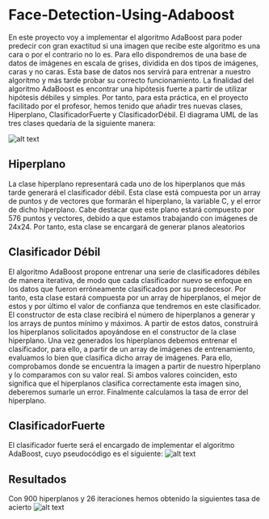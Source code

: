 # Face-Detection-Using-Adaboost
En este proyecto voy a implementar el algoritmo AdaBoost
para poder predecir con gran exactitud si una imagen que recibe este algoritmo es una
cara o por el contrario no lo es.
Para ello dispondremos de una base de datos de imágenes en escala de grises, dividida
en dos tipos de imágenes, caras y no caras. Esta base de datos nos servirá para entrenar
a nuestro algoritmo y más tarde probar su correcto funcionamiento.
La finalidad del algoritmo AdaBoost es encontrar una hipótesis fuerte a partir de utilizar
hipótesis débiles y simples. Por tanto, para esta práctica, en el proyecto facilitado por el
profesor, hemos tenido que añadir tres nuevas clases, Hiperplano, ClasificadorFuerte y
ClasificadorDébil. El diagrama UML de las tres clases quedaría de la siguiente manera:

![alt text](https://user-images.githubusercontent.com/18005114/70988662-c551e400-20b1-11ea-9bb7-7da11ccb6bad.png)
## Hiperplano

La clase hiperplano representará cada uno de los hiperplanos que más tarde generará el
clasificador débil. Esta clase está compuesta por un array de puntos y de vectores que
formarán el hiperplano, la variable C, y el error de dicho hiperplano. Cabe destacar que
este plano estará compuesto por 576 puntos y vectores, debido a que estamos trabajando
con imágenes de 24x24. Por tanto, esta clase se encargará de generar planos aleatorios

## Clasificador Débil
El algoritmo AdaBoost propone entrenar una serie de clasificadores débiles de manera
iterativa, de modo que cada clasificador nuevo se enfoque en los datos que fueron
erróneamente clasificados por su predecesor. Por tanto, esta clase estará compuesta por
un array de hiperplanos, el mejor de estos y por último el valor de confianza que
tendremos en este clasificador.
El constructor de esta clase recibirá el número de hiperplanos a generar y los arrays de
puntos mínimo y máximos. A partir de estos datos, construirá los hiperplanos
solicitados apoyándose en el constructor de la clase hiperplano.
Una vez generados los hiperplanos debemos entrenar el clasificador, para ello, a partir
de un array de imágenes de entrenamiento, evaluamos lo bien que clasifica dicho array
de imágenes. Para ello, comprobamos donde se encuentra la imagen a partir de nuestro
hiperplano y lo comparamos con su valor real. Si ambos valores coinciden, esto
significa que el hiperplanos clasifica correctamente esta imagen sino, deberemos
sumarle un error. Finalmente calculamos la tasa de error del hiperplano.

## ClasificadorFuerte
El clasificador fuerte será el encargado de implementar el algoritmo AdaBoost, cuyo
pseudocódigo es el siguiente:
![alt text](https://user-images.githubusercontent.com/18005114/70990243-a143d200-20b4-11ea-9c84-9ca21d59e4fd.png)

## Resultados
Con 900 hiperplanos y 26 iteraciones hemos obtenido la siguientes tasa de acierto
![alt text](https://user-images.githubusercontent.com/18005114/70990551-54143000-20b5-11ea-9088-ea4d639f46e1.png)
